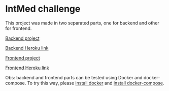# IntMed challenge

This project was made in two separated parts, one for backend and other for frontend. 

[Backend project](https://github.com/ThiagoDiasV/silvertec/tree/master/backend)

[Backend Heroku link](https://silvertec.herokuapp.com/)

[Frontend project](https://github.com/ThiagoDiasV/silvertec/tree/master/frontend)

[Frontend Heroku link](https://angularsilvertec.herokuapp.com/)

Obs: backend and frontend parts can be tested using Docker and docker-compose. To try this way, please [install docker](https://docs.docker.com/v17.09/engine/installation/) and [install docker-compose](https://docs.docker.com/compose/install/).
